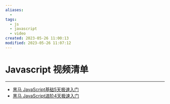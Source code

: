 ```yaml
---
aliases:
  - 
tags:
  - js
  - javascript
  - video
created: 2023-05-26 11:00:13
modified: 2023-05-26 11:07:12
---
```

# Javascript 视频清单

---
* [黑马 JavaScript基础5天极速入门](https://www.bilibili.com/video/BV1fP411R7To)
* [黑马 JavaScript进阶4天极速入门](https://www.bilibili.com/video/BV11M4y1t7ic) 